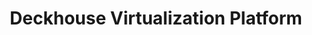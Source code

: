 ---
title: "Deckhouse Virtualization Platform"
permalink: ru/virtualization-platform/documentation/user/network/vm-publishing.html
lang: ru
---